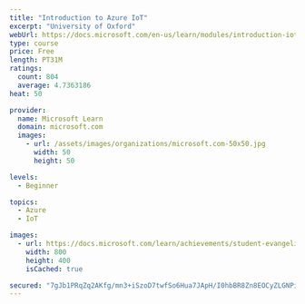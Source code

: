 ```yaml
---
title: "Introduction to Azure IoT"
excerpt: "University of Oxford"
webUrl: https://docs.microsoft.com/en-us/learn/modules/introduction-iot/
type: course
price: Free
length: PT31M
ratings:
  count: 804
  average: 4.7363186
heat: 50

provider:
  name: Microsoft Learn
  domain: microsoft.com
  images:
    - url: /assets/images/organizations/microsoft.com-50x50.jpg
      width: 50
      height: 50

levels:
  - Beginner

topics:
  - Azure
  - IoT

images:
  - url: https://docs.microsoft.com/learn/achievements/student-evangelism/introduction-to-iot-social.png
    width: 800
    height: 400
    isCached: true

secured: "7gJb1PRqZq2AKfg/mn3+iSzoD7twfSo6Hua7JApH/I0hbBR8Zn8EOCyZLGNPiR5O98zsfpWXfW9jJUmYHANEBu8aBRNKwUjwWgdb9C43iAzQi9P+zL8JfnP7bLfFBFkP2BRpqUt5amL5QxAVrwpBkR4RmepV38KOhZOKnnxvJeSPOPv+Nv3KttkgYi5tk3L/8I9RhSlx47Zhxo2NN9ceUwvylFwxnBHhOk+1+JFXuXpS/cxrjjcqE2OQ5OjIiSXJ1JtDOhgTU51GWiF7/+SoWySt+IwfBLpeZxZI09gV6m0rz+heood39r+x8RdaThPqbZDu2/U0NjW/nttWH5ckFSYsU43PXqAZovwb/PsFxb/wVCmHgK1ZQKJKv8vGUvrQ7w0GExVxjAwV8ac4800R63vAFRe22NQ0KCGEXbNXqe4=;1N0bGU+coNvB5Ln/ylBMbw=="
---
```


